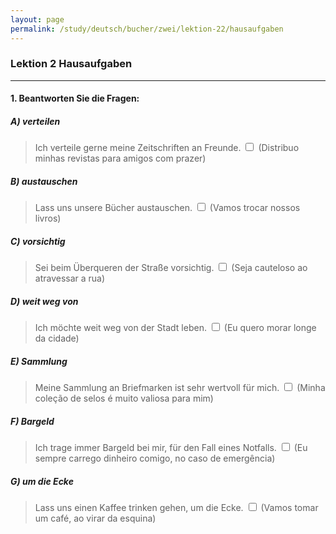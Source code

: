 ```yaml
---
layout: page
permalink: /study/deutsch/bucher/zwei/lektion-22/hausaufgaben
---
```


### Lektion 2 **Hausaufgaben**

---

#### 1. Beantworten Sie die Fragen:

##### A) verteilen
> Ich verteile gerne meine Zeitschriften an Freunde. <input type="checkbox" />
(Distribuo minhas revistas para amigos com prazer)

##### B) austauschen
> Lass uns unsere Bücher austauschen. <input type="checkbox" />
(Vamos trocar nossos livros)

##### C) vorsichtig
> Sei beim Überqueren der Straße vorsichtig. <input type="checkbox" />
(Seja cauteloso ao atravessar a rua)

##### D) weit weg von
> Ich möchte weit weg von der Stadt leben. <input type="checkbox" />
(Eu quero morar longe da cidade)

##### E) Sammlung
> Meine Sammlung an Briefmarken ist sehr wertvoll für mich. <input type="checkbox" />
(Minha coleção de selos é muito valiosa para mim)

##### F) Bargeld 
> Ich trage immer Bargeld bei mir, für den Fall eines Notfalls. <input type="checkbox" />
(Eu sempre carrego dinheiro comigo, no caso de emergência)

##### G) um die Ecke
> Lass uns einen Kaffee trinken gehen, um die Ecke. <input type="checkbox" />
(Vamos tomar um café, ao virar da esquina)
